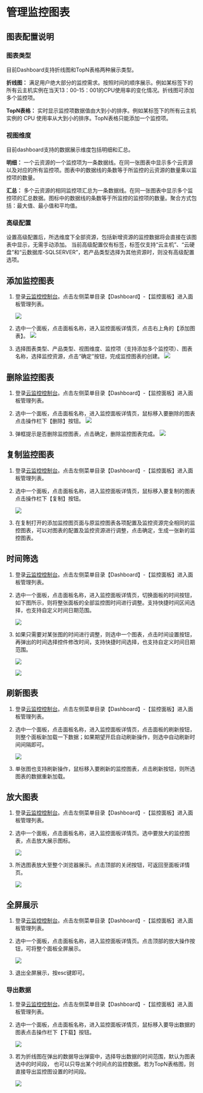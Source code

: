 # 管理监控图表

## 图表配置说明

### 图表类型

目前Dashboard支持折线图和TopN表格两种展示类型。

**折线图：** 满足用户绝大部分的监控需求。按照时间的顺序展示。例如某标签下的所有云主机实例在当天13：00-15：001的CPU使用率的变化情况。折线图可添加多个监控项。

**TopN表格：** 实时显示监控项数据值由大到小的排序。例如某标签下的所有云主机实例的 CPU 使用率从大到小的排序。TopN表格只能添加一个监控项。

### 视图维度

目前dashboard支持的数据展示维度包括明细和汇总。

**明细：** 一个云资源的一个监控项为一条数据线。在同一张图表中显示多个云资源以及对应的所有监控项。图表中的数据线的条数等于所监控的云资源的数量乘以监控项的数量。

**汇总：** 多个云资源的相同监控项汇总为一条数据线。在同一张图表中显示多个监控项的汇总数据。图标中的数据线的条数等于所监控的监控项的数量。聚合方式包括：最大值、最小值和平均值。

### 高级配置

设置高级配置后，所选维度下全部资源，包括新增资源的监控数据将会直接在该图表中显示，无需手动添加。
当前高级配置仅有标签，标签仅支持“云主机”、“云硬盘”和“云数据库-SQLSERVER”，若产品类型选择为其他资源时，则没有高级配置选项。

## 添加监控图表

1. 登录[云监控控制台](https://cms-console.jdcloud.com/overview)。点击左侧菜单目录【Dashboard】-【监控面板】进入面板管理列表。

   ![](../../../../../image/Cloud-Monitor/img/dashbaord_1.png)

2. 选中一个面板，点击面板名称，进入监控面板详情页，点击右上角的【添加图表】。
   ![](../../../../../image/Cloud-Monitor/img/dashboard_detail.png)

3. 选择图表类型、产品类型、视图维度、监控项（支持添加多个监控项）、图表名称，选择监控资源，点击“确定”按钮，完成监控图表的创建。
   ![](../../../../../image/Cloud-Monitor/img/chart_add.png)

## 删除监控图表

1. 登录[云监控控制台](https://cms-console.jdcloud.com/overview)。点击左侧菜单目录【Dashboard】-【监控面板】进入面板管理列表。
2. 选中一个面板，点击面板名称，进入监控面板详情页，鼠标移入要删除的图表点击操作栏下【删除】按钮。
   ![](../../../../../image/Cloud-Monitor/img/chart_delete.png)

3. 弹框提示是否删除监控图表，点击确定，删除监控图表完成。
   ![](../../img/chart_delete_1.png)

## 复制监控图表

1. 登录[云监控控制台](https://cms-console.jdcloud.com/overview)。点击左侧菜单目录【Dashboard】-【监控面板】进入面板管理列表。

2. 选中一个面板，点击面板名称，进入监控面板详情页，鼠标移入要复制的图表点击操作栏下【复制】按钮。

   ![](../../../../../image/Cloud-Monitor/img/chart_copy.png)

3. 在复制打开的添加监控图页面与原监控图表各项配置及监控资源完全相同的监控图表，可以对图表的配置及监控资源进行调整，点击确定，生成一张新的监控图表。

## 时间筛选

1. 登录[云监控控制台](https://cms-console.jdcloud.com/overview)。点击左侧菜单目录【Dashboard】-【监控面板】进入面板管理列表。

2. 选中一个面板，点击面板名称，进入监控面板详情页，切换面板的时间按钮，如下图所示，则将整张面板的全部监控图时间进行调整。支持快捷时间区间选择，也支持自定义时间日期范围。

   ![](../../../../../image/Cloud-Monitor/chart_time_set.png)

3. 如果只需要对某张图的时间进行调整，则选中一个图表，点击时间设置按钮，再弹出的时间选择控件修改时间，支持快捷时间选择，也支持自定义时间日期范围。

   ![](.../../../../../image/Cloud-Monitor/img/chart_time_set_1.png)

   ![](.../../../../../image/Cloud-Monitor/img/chart_time_set_2.png)

## 刷新图表

1. 登录[云监控控制台](https://cms-console.jdcloud.com/overview)。点击左侧菜单目录【Dashboard】-【监控面板】进入面板管理列表。

2. 选中一个面板，点击面板名称，进入监控面板详情页，点击面板的刷新按钮，则整个面板新加载一下数据；如果期望开启自动刷新操作，则选中自动刷新时间间隔即可。

   ![](../../../../../image/Cloud-Monitor/img/chart_refresh.png)

3. 单张图也支持刷新操作，鼠标移入要刷新的监控图表，点击刷新按钮，则所选图表的数据重新加载。

## 放大图表

1. 登录[云监控控制台](https://cms-console.jdcloud.com/overview)。点击左侧菜单目录【Dashboard】-【监控面板】进入面板管理列表。

2. 选中一个面板，点击面板名称，进入监控面板详情页。选中要放大的监控图表，点击放大展示图标。

   ![](../../../../../image/Cloud-Monitor/img/chart_up.png)

3. 所选图表放大至整个浏览器展示。点击顶部的关闭按钮，可返回至面板详情页。

   ![](../../../../../image/Cloud-Monitor/img/chart_up_1.png)

## 全屏展示

1. 登录[云监控控制台](https://cms-console.jdcloud.com/overview)。点击左侧菜单目录【Dashboard】-【监控面板】进入面板管理列表。

2. 选中一个面板，点击面板名称，进入监控面板详情页。点击顶部的放大操作按钮，可将整个面板全屏展示。

   ![](../../../../../image/Cloud-Monitor/img/chart_up_2.png)

3. 退出全屏展示，按esc键即可。

### 导出数据

1. 登录[云监控控制台](https://cms-console.jdcloud.com/overview)。点击左侧菜单目录【Dashboard】-【监控面板】进入面板管理列表。

2. 选中一个面板，点击面板名称，进入监控面板详情页，鼠标移入要导出数据的图表点击操作栏下【下载】按钮。

   ![](../../../../../image/Cloud-Monitor/img/chart_download.png)

3. 若为折线图在弹出的数据导出弹窗中，选择导出数据的时间范围，默认为图表选中的时间段， 也可以只导出某个时间点的监控数据。若为TopN表格图，则直接导出监控图设置的时间段。

   ![](../../../../../image/Cloud-Monitor/img/chart_download_1.png)

